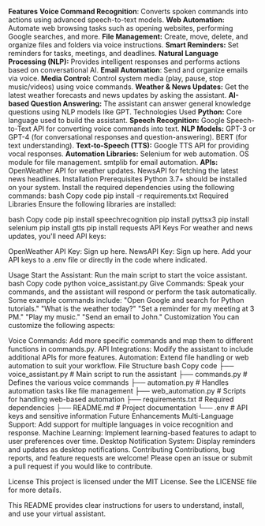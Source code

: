 **Features**
**Voice Command Recognition**: Converts spoken commands into actions using advanced speech-to-text models.
**Web Automation:** Automate web browsing tasks such as opening websites, performing Google searches, and more.
**File Management:** Create, move, delete, and organize files and folders via voice instructions.
**Smart Reminders:** Set reminders for tasks, meetings, and deadlines.
**Natural Language Processing (NLP):** Provides intelligent responses and performs actions based on conversational AI.
**Email Automation**: Send and organize emails via voice.
**Media Control:** Control system media (play, pause, stop music/videos) using voice commands.
**Weather & News Updates:** Get the latest weather forecasts and news updates by asking the assistant.
**AI-based Question Answering:** The assistant can answer general knowledge questions using NLP models like GPT.
Technologies Used
**Python:** Core language used to build the assistant.
**Speech Recognition:**
Google Speech-to-Text API for converting voice commands into text.
**NLP Models:**
GPT-3 or GPT-4 (for conversational responses and question-answering).
BERT (for text understanding).
**Text-to-Speech (TTS):**
Google TTS API for providing vocal responses.
**Automation Libraries:**
Selenium for web automation.
OS module for file management.
smtplib for email automation.
**APIs:**
OpenWeather API for weather updates.
NewsAPI for fetching the latest news headlines.
Installation
Prerequisites
Python 3.7+ should be installed on your system.
Install the required dependencies using the following commands:
bash
Copy code
pip install -r requirements.txt
Required Libraries
Ensure the following libraries are installed:

bash
Copy code
pip install speechrecognition
pip install pyttsx3
pip install selenium
pip install gtts
pip install requests
API Keys
For weather and news updates, you'll need API keys:

OpenWeather API Key: Sign up here.
NewsAPI Key: Sign up here.
Add your API keys to a .env file or directly in the code where indicated.

Usage
Start the Assistant: Run the main script to start the voice assistant.
bash
Copy code
python voice_assistant.py
Give Commands: Speak your commands, and the assistant will respond or perform the task automatically. Some example commands include:
"Open Google and search for Python tutorials."
"What is the weather today?"
"Set a reminder for my meeting at 3 PM."
"Play my music."
"Send an email to John."
Customization
You can customize the following aspects:

Voice Commands: Add more specific commands and map them to different functions in commands.py.
API Integrations: Modify the assistant to include additional APIs for more features.
Automation: Extend file handling or web automation to suit your workflow.
File Structure
bash
Copy code
├── voice_assistant.py         # Main script to run the assistant
├── commands.py                # Defines the various voice commands
├── automation.py              # Handles automation tasks like file management
├── web_automation.py          # Scripts for handling web-based automation
├── requirements.txt           # Required dependencies
├── README.md                  # Project documentation
└── .env                       # API keys and sensitive information
Future Enhancements
Multi-Language Support: Add support for multiple languages in voice recognition and response.
Machine Learning: Implement learning-based features to adapt to user preferences over time.
Desktop Notification System: Display reminders and updates as desktop notifications.
Contributing
Contributions, bug reports, and feature requests are welcome! Please open an issue or submit a pull request if you would like to contribute.

License
This project is licensed under the MIT License. See the LICENSE file for more details.

This README provides clear instructions for users to understand, install, and use your virtual assistant.







